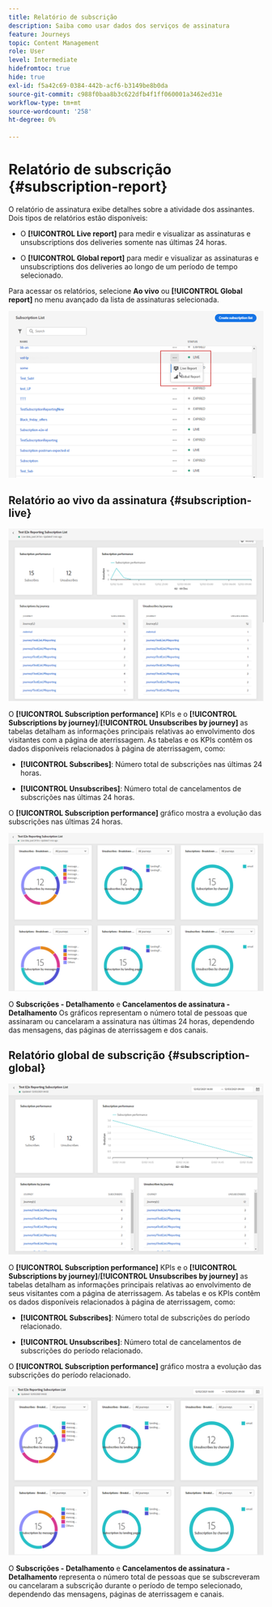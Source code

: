 ```yaml
---
title: Relatório de subscrição
description: Saiba como usar dados dos serviços de assinatura
feature: Journeys
topic: Content Management
role: User
level: Intermediate
hidefromtoc: true
hide: true
exl-id: f5a42c69-0384-442b-acf6-b3149be8b0da
source-git-commit: c988f0baa8b3c622dfb4f1ff060001a3462ed31e
workflow-type: tm+mt
source-wordcount: '258'
ht-degree: 0%

---
```


# Relatório de subscrição {#subscription-report}

O relatório de assinatura exibe detalhes sobre a atividade dos assinantes. Dois tipos de relatórios estão disponíveis:

* O **[!UICONTROL Live report]** para medir e visualizar as assinaturas e unsubscriptions dos deliveries somente nas últimas 24 horas.

* O **[!UICONTROL Global report]** para medir e visualizar as assinaturas e unsubscriptions dos deliveries ao longo de um período de tempo selecionado.

Para acessar os relatórios, selecione **Ao vivo** ou **[!UICONTROL Global report]** no menu avançado da lista de assinaturas selecionada.

![](assets/subscription_report_6.png)

## Relatório ao vivo da assinatura {#subscription-live}

![](assets/subscription_report_3.png)

O **[!UICONTROL Subscription performance]** KPIs e o **[!UICONTROL Subscriptions by journey]**/**[!UICONTROL Unsubscribes by journey]** as tabelas detalham as informações principais relativas ao envolvimento dos visitantes com a página de aterrissagem. As tabelas e os KPIs contêm os dados disponíveis relacionados à página de aterrissagem, como:

* **[!UICONTROL Subscribes]**: Número total de subscrições nas últimas 24 horas.

* **[!UICONTROL Unsubscribes]**: Número total de cancelamentos de subscrições nas últimas 24 horas.

O **[!UICONTROL Subscription performance]** gráfico mostra a evolução das subscrições nas últimas 24 horas.

![](assets/subscription_report_4.png)

O **Subscrições - Detalhamento** e **Cancelamentos de assinatura - Detalhamento** Os gráficos representam o número total de pessoas que assinaram ou cancelaram a assinatura nas últimas 24 horas, dependendo das mensagens, das páginas de aterrissagem e dos canais.

## Relatório global de subscrição {#subscription-global}

![](assets/subscription_report_1.png)

O **[!UICONTROL Subscription performance]** KPIs e o **[!UICONTROL Subscriptions by journey]**/**[!UICONTROL Unsubscribes by journey]** as tabelas detalham as informações principais relativas ao envolvimento de seus visitantes com a página de aterrissagem. As tabelas e os KPIs contêm os dados disponíveis relacionados à página de aterrissagem, como:

* **[!UICONTROL Subscribes]**: Número total de subscrições do período relacionado.

* **[!UICONTROL Unsubscribes]**: Número total de cancelamentos de subscrições do período relacionado.

O **[!UICONTROL Subscription performance]** gráfico mostra a evolução das subscrições do período relacionado.

![](assets/subscription_report_2.png)

O **Subscrições - Detalhamento** e **Cancelamentos de assinatura - Detalhamento** representa o número total de pessoas que se subscreveram ou cancelaram a subscrição durante o período de tempo selecionado, dependendo das mensagens, páginas de aterrissagem e canais.
